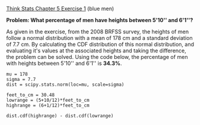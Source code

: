 [Think Stats Chapter 5 Exercise 1](http://greenteapress.com/thinkstats2/html/thinkstats2006.html#toc50) (blue men)

**Problem: What percentage of men have heights between 5'10'' and 6'1''?**

As given in the exercise, from the 2008 BRFSS survey, the heights of men follow a normal distribution with a mean of 178 cm and a standard deviation of 7.7 cm. By calculating the CDF distribution of this normal distribution, and evaluating it's values at the associated heights and taking the difference, the problem can be solved. Using the code below, the percentage of men with heights between 5'10'' and 6'1'' is **34.3%**.


```
mu = 178
sigma = 7.7
dist = scipy.stats.norm(loc=mu, scale=sigma)

feet_to_cm = 30.48
lowrange = (5+10/12)*feet_to_cm
highrange = (6+1/12)*feet_to_cm

dist.cdf(highrange) - dist.cdf(lowrange)
```
